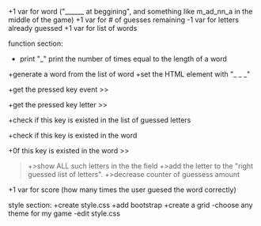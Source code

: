 +1 var for word ("______ at beggining", and something like m_ad_nn_a in the middle of the game)
+1 var for # of guesses remaining
-1 var for letters already guessed
+1 var for list of words

function section:
- print "_" print the number of times equal to the length of a word

+generate a word from the list of word
+set the HTML element with "_ _ _"


+get the pressed key event >>

+get the pressed key letter >>

+check if this key is existed in the list of guessed letters


+check if this key is existed in the word

+0f this key is existed in the word >>
>+>show ALL such letters in the the field
>+>add the letter to the "right guessed list of letters".
>+>decrease counter of guessess amount

+1 var for score (how many times the user guesed the word correctly)


style section:
+create style.css
+add bootstrap
+create a grid
-choose any theme for my game
-edit style.css